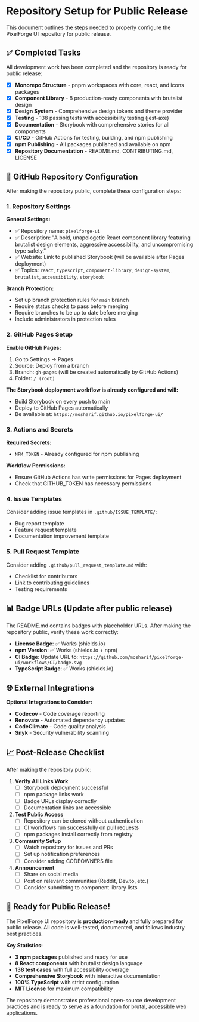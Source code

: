 # Repository Setup for Public Release

This document outlines the steps needed to properly configure the PixelForge UI repository for public release.

## ✅ Completed Tasks

All development work has been completed and the repository is ready for public release:

- [x] **Monorepo Structure** - pnpm workspaces with core, react, and icons packages
- [x] **Component Library** - 8 production-ready components with brutalist design
- [x] **Design System** - Comprehensive design tokens and theme provider
- [x] **Testing** - 138 passing tests with accessibility testing (jest-axe)
- [x] **Documentation** - Storybook with comprehensive stories for all components
- [x] **CI/CD** - GitHub Actions for testing, building, and npm publishing
- [x] **npm Publishing** - All packages published and available on npm
- [x] **Repository Documentation** - README.md, CONTRIBUTING.md, LICENSE

## 🔧 GitHub Repository Configuration

After making the repository public, complete these configuration steps:

### 1. Repository Settings

**General Settings:**
- ✅ Repository name: `pixelforge-ui`
- ✅ Description: "A bold, unapologetic React component library featuring brutalist design elements, aggressive accessibility, and uncompromising type safety."
- ✅ Website: Link to published Storybook (will be available after Pages deployment)
- ✅ Topics: `react`, `typescript`, `component-library`, `design-system`, `brutalist`, `accessibility`, `storybook`

**Branch Protection:**
- Set up branch protection rules for `main` branch
- Require status checks to pass before merging
- Require branches to be up to date before merging
- Include administrators in protection rules

### 2. GitHub Pages Setup

**Enable GitHub Pages:**
1. Go to Settings → Pages
2. Source: Deploy from a branch
3. Branch: `gh-pages` (will be created automatically by GitHub Actions)
4. Folder: `/ (root)`

**The Storybook deployment workflow is already configured and will:**
- Build Storybook on every push to main
- Deploy to GitHub Pages automatically
- Be available at: `https://mosharif.github.io/pixelforge-ui/`

### 3. Actions and Secrets

**Required Secrets:**
- `NPM_TOKEN` - Already configured for npm publishing

**Workflow Permissions:**
- Ensure GitHub Actions has write permissions for Pages deployment
- Check that GITHUB_TOKEN has necessary permissions

### 4. Issue Templates

Consider adding issue templates in `.github/ISSUE_TEMPLATE/`:
- Bug report template
- Feature request template
- Documentation improvement template

### 5. Pull Request Template

Consider adding `.github/pull_request_template.md` with:
- Checklist for contributors
- Link to contributing guidelines
- Testing requirements

## 📊 Badge URLs (Update after public release)

The README.md contains badges with placeholder URLs. After making the repository public, verify these work correctly:

- **License Badge**: ✅ Works (shields.io)
- **npm Version**: ✅ Works (shields.io + npm)
- **CI Badge**: Update URL to: `https://github.com/mosharif/pixelforge-ui/workflows/CI/badge.svg`
- **TypeScript Badge**: ✅ Works (shields.io)

## 🌐 External Integrations

**Optional Integrations to Consider:**
- **Codecov** - Code coverage reporting
- **Renovate** - Automated dependency updates
- **CodeClimate** - Code quality analysis
- **Snyk** - Security vulnerability scanning

## 📈 Post-Release Checklist

After making the repository public:

1. **Verify All Links Work**
   - [ ] Storybook deployment successful
   - [ ] npm package links work
   - [ ] Badge URLs display correctly
   - [ ] Documentation links are accessible

2. **Test Public Access**
   - [ ] Repository can be cloned without authentication
   - [ ] CI workflows run successfully on pull requests
   - [ ] npm packages install correctly from registry

3. **Community Setup**
   - [ ] Watch repository for issues and PRs
   - [ ] Set up notification preferences
   - [ ] Consider adding CODEOWNERS file

4. **Announcement**
   - [ ] Share on social media
   - [ ] Post on relevant communities (Reddit, Dev.to, etc.)
   - [ ] Consider submitting to component library lists

## 🚀 Ready for Public Release!

The PixelForge UI repository is **production-ready** and fully prepared for public release. All code is well-tested, documented, and follows industry best practices.

**Key Statistics:**
- **3 npm packages** published and ready for use
- **8 React components** with brutalist design language
- **138 test cases** with full accessibility coverage
- **Comprehensive Storybook** with interactive documentation
- **100% TypeScript** with strict configuration
- **MIT License** for maximum compatibility

The repository demonstrates professional open-source development practices and is ready to serve as a foundation for brutal, accessible web applications.